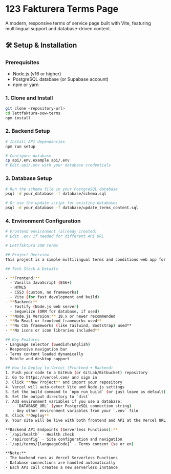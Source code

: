 # 123 Fakturera Terms Page

A modern, responsive terms of service page built with Vite, featuring multilingual support and database-driven content.

## 🛠️ Setup & Installation

### Prerequisites
- Node.js (v16 or higher)
- PostgreSQL database (or Supabase account)
- npm or yarn

### 1. Clone and Install
```bash
git clone <repository-url>
cd lettfaktura-sow-terms
npm install
```

### 2. Backend Setup
```bash
# Install API dependencies
npm run setup

# Configure database
cp api/.env.example api/.env
# Edit api/.env with your database credentials
```

### 3. Database Setup
```bash
# Run the schema file in your PostgreSQL database
psql -d your_database -f database/schema.sql

# Or use the update script for existing databases
psql -d your_database -f database/update_terms_content.sql
```

### 4. Environment Configuration
```bash
# Frontend environment (already created)
# Edit .env if needed for different API URL

# Lettfaktura SOW Terms

## Project Overview
This project is a simple multilingual terms and conditions web app for Lettfaktura, built with a modern frontend stack and a lightweight backend. It supports language switching (Swedish/English) and is styled for both desktop and mobile.

## Tech Stack & Details

- **Frontend:**
  - Vanilla JavaScript (ES6+)
  - HTML5
  - CSS3 (custom, no frameworks)
  - Vite (for fast development and build)
- **Backend:**
  - Fastify (Node.js web server)
  - Sequelize (ORM for database, if used)
- **Node.js Version:** 18.x or newer recommended
- **No React or frontend frameworks used**
- **No CSS frameworks (like Tailwind, Bootstrap) used**
- **No icons or icon libraries included**

## Key Features
- Language selector (Swedish/English)
- Responsive navigation bar
- Terms content loaded dynamically
- Mobile and desktop support

## How to Deploy to Vercel (Frontend + Backend)
1. Push your code to a GitHub (or GitLab/Bitbucket) repository
2. Go to https://vercel.com/ and sign in
3. Click **New Project** and import your repository
4. Vercel will auto-detect Vite and Node.js settings
5. Set the build command to `npm run build` (or just leave as default)
6. Set the output directory to `dist`
7. Add environment variables if you use a database:
   - `DATABASE_URL` (your PostgreSQL connection string)
   - Any other environment variables from your `.env` file
8. Click **Deploy**
9. Your site will be live with both frontend and API at the Vercel URL

**Backend API Endpoints (Serverless Functions):**
- `/api/health` - Health check
- `/api/config` - Site configuration and navigation
- `/api/terms/[languageCode]` - Terms content (se or en)

**Note:**
- The backend runs as Vercel Serverless Functions
- Database connections are handled automatically
- Each API call creates a new serverless instance


